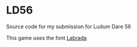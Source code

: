 # LD56

Source code for my submission for Ludum Dare 56

This game uses the font [Labrada](https://www.omnibus-type.com/variable-fonts/#labrada)
